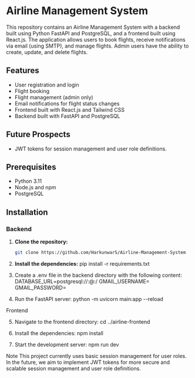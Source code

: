 # Airline Management System

This repository contains an Airline Management System with a backend built using Python FastAPI and PostgreSQL, and a frontend built using React.js. The application allows users to book flights, receive notifications via email (using SMTP), and manage flights. Admin users have the ability to create, update, and delete flights.

## Features

- User registration and login
- Flight booking
- Flight management (admin only)
- Email notifications for flight status changes
- Frontend built with React.js and Tailwind CSS
- Backend built with FastAPI and PostgreSQL

## Future Prospects

- JWT tokens for session management and user role definitions.

## Prerequisites

- Python 3.11
- Node.js and npm
- PostgreSQL

## Installation

### Backend

1. **Clone the repository:**
   ```bash
   git clone https://github.com/HarkunwarS/Airline-Management-System

2. **Install the dependencies:**
    pip install -r requirements.txt

3. Create a .env file in the backend directory with the following content:
   DATABASE_URL=postgresql://<username>:<password>@<host>:<port>/<database>
   GMAIL_USERNAME=<your-gmail-username>
   GMAIL_PASSWORD=<your-gmail-password>

4. Run the FastAPI server:
   python -m uvicorn main:app --reload

Frontend

5. Navigate to the frontend directory:
   cd ../airline-frontend

6. Install the dependencies:
   npm install

7. Start the development server:
   npm run dev

Note
This project currently uses basic session management for user roles. In the future, we aim to implement JWT tokens for more secure and scalable session management and user role definitions.


   





